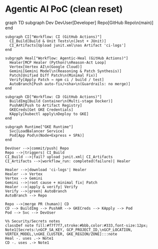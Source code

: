 # Agentic AI PoC (clean reset)

graph TD
    subgraph Dev
      DevUser[Developer]
      Repo[GitHub Repo\n(main)]
    end

    subgraph CI["Workflow: CI (GitHub Actions)"]
      CI_Build[Build & Unit Tests\n(Jest + JUnit)]
      CI_Artifacts[Upload junit.xml\nas Artifact 'ci-logs']
    end

    subgraph Heal["Workflow: Agentic-Heal (GitHub Actions)"]
      Healer[MCP Healer (Python)\nReason-Act Loop]
      Vertex[Vertex AI\n(Google Cloud)]
      Gemini[Gemini Model\n(Reasoning & Patch Synthesis)]
      Patch[Unified Diff Patch\n(Minimal Fix)]
      Verify[Apply Patch → npm ci / build / test]
      AutoBranch[Push auto-fix/<sha>\n(Guardrails: no merge)]
    end

    subgraph CD["Workflow: CD (GitHub Actions)"]
      BuildImg[Build Container\n(Multi-stage Docker)]
      PushAR[Push to Artifact Registry]
      GKECreds[Get GKE Credentials]
      KApply[kubectl apply\nDeploy to GKE]
    end

    subgraph Runtime["GKE Runtime"]
      Svc[LoadBalancer Service]
      Pod[App Pod\n(Node+Express + SPA)]
    end

    DevUser -->|commit/push| Repo
    Repo -->|triggers| CI_Build
    CI_Build -->|fail? upload junit.xml| CI_Artifacts
    CI_Artifacts -->|workflow_run: completed(failure)| Healer

    Healer -->|download 'ci-logs'| Healer
    Healer --> Vertex
    Vertex --> Gemini
    Gemini -->|root cause + minimal fix| Patch
    Healer -->|apply & verify| Verify
    Verify -->|green| AutoBranch
    AutoBranch --> Repo

    Repo -->|merge PR (human)| CD
    CD --> BuildImg --> PushAR --> GKECreds --> KApply --> Pod
    Pod --> Svc --> DevUser

    %% Security/Secrets notes
    classDef note fill:#f7f7f7,stroke:#bbb,color:#333,font-size:12px;
    Note1[Secrets:\nGCP_SA_KEY, GCP_PROJECT_ID,\nGCP_LOCATION, VERTEX_MODEL,\nGKE_CLUSTER, GKE_REGION/ZONE]:::note
    Heal -. uses .-> Note1
    CD -. uses .-> Note1

